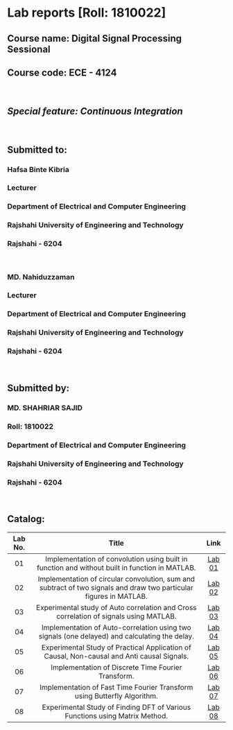 # Lab reports [Roll: 1810022]
## Course name: Digital Signal Processing Sessional
## Course code:  ECE - 4124
<br>

## _Special feature: Continuous Integration_

<br>

## Submitted to: 
### **Hafsa Binte Kibria**
### Lecturer
### Department of Electrical and Computer Engineering
### Rajshahi University of Engineering and Technology
### Rajshahi - 6204

<br>

### **MD. Nahiduzzaman**
### Lecturer
### Department of Electrical and Computer Engineering
### Rajshahi University of Engineering and Technology
### Rajshahi - 6204


<br>

## Submitted by:

### **MD. SHAHRIAR SAJID**
### Roll: 1810022
### Department of Electrical and Computer Engineering
### Rajshahi University of Engineering and Technology
### Rajshahi - 6204

<br>

## Catalog:

| Lab No. | Title | Link |
| :---: | :---: | :---: |
| 01 | Implementation of convolution using built in function and without built in function in MATLAB. | [Lab 01](https://github.com/sajidshahriar72543/LabReports-4124/blob/master/Lab%201/README.md)
| 02 | Implementation of circular convolution, sum and subtract of two signals and draw two particular figures in MATLAB. | [Lab 02](https://github.com/sajidshahriar72543/LabReports-4124/blob/master/Lab%202/README.md)
| 03 | Experimental study of Auto correlation and Cross correlation of signals using MATLAB. | [Lab 03](https://github.com/sajidshahriar72543/LabReports-4124/blob/master/Lab%203/README.md)
| 04 | Implementation of Auto-correlation using two signals (one delayed) and calculating the delay. | [Lab 04](https://github.com/sajidshahriar72543/LabReports-4124/blob/master/Lab%204/README.md)
| 05 | Experimental Study of Practical Application of Causal, Non-causal and Anti causal Signals. | [Lab 05](https://github.com/sajidshahriar72543/LabReports-4124/blob/master/Lab%205/README.md)
| 06 | Implementation of Discrete Time Fourier Transform. | [Lab 06](https://github.com/sajidshahriar72543/LabReports-4124/blob/master/Lab%206/README.md)
| 07 | Implementation of Fast Time Fourier Transform using Butterfly Algorithm. | [Lab 07](https://github.com/sajidshahriar72543/LabReports-4124/blob/master/Lab%207/README.md)
| 08 | Experimental Study of Finding DFT of Various Functions using Matrix Method. | [Lab 08](https://github.com/sajidshahriar72543/LabReports-4124/blob/master/Lab%208/README.md)